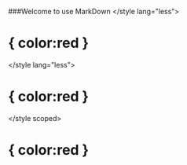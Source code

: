 ###Welcome to use MarkDown
</style lang="less">
 <h1>{
  color:red
 }
 </h1>
 </style>
 
 </style lang="less">
 <h1>{
  color:red
 }
 </h1>
 </style>
 
 </style scoped>
 <h1>{
  color:red
 }
 </h1>
 </style>
 